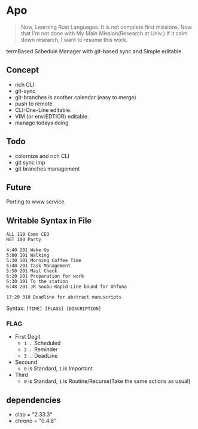 # Apo

> Now, Learning Rust Languages.
> It is not complete first missions.
> Now that I'm not done with My Main Mission(Research at Univ.)
> If it calm down research, I want to resume this work.

termBased Schedule Manager with git-based sync and Simple editable.

## Concept

- rich CLI
- git-sync
- git-branches is another calendar (easy to merge)
- push to remote
- CLI-One-Line editable.
- VIM (or env:EDTIOR) editable.
- manage todays doing 

## Todo

- colornize and rich CLI
- git sync imp
- git branches management

## Future

Porting to www service.


## Writable Syntax in File

```
ALL 110 Come CEO
NGT 100 Party

4:40 201 Wake Up
5:00 101 Walking
5:30 101 Morning Coffee Time
5:40 201 Task Management
5:50 201 Mail Check
6:20 201 Preparation for work
6:30 101 To the station
6:48 201 JR Soubu-Rapid-Line bound for Ohfuna

17:20 310 Deadline for abstract manuscripts
```

Syntax: `[TIME] [FLAGS] [DISCRIPTION]`

### FLAG

- First Degit
  - `1` ... Scheduled
  - `2` ... Reminder
  - `3` ... DeadLine
- Secound
  - `0` is Standard, `1` is Important
- Third
  - `0` is Standard, `1` is Routine/Recurse(Take the same actions as usual)

## dependencies

- clap = "2.33.3"
- chrono = "0.4.6"
